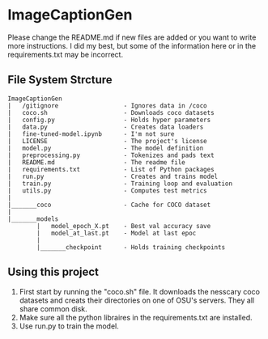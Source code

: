 # ImageCaptionGen
Please change the README.md if new files are added or you want to write more instructions.
I did my best, but some of the information here or in the requirements.txt may be incorrect.

## File System Strcture
```
ImageCaptionGen
|   /gitignore                  - Ignores data in /coco
|   coco.sh                     - Downloads coco datasets
|   config.py                   - Holds hyper parameters
|   data.py                     - Creates data loaders
|   fine-tuned-model.ipynb      - I'm not sure
|   LICENSE                     - The project's license
|   model.py                    - The model definition
|   preprocessing.py            - Tokenizes and pads text
|   README.md                   - The readme file
|   requirements.txt            - List of Python packages
|   run.py                      - Creates and trains model
|   train.py                    - Training loop and evaluation
|   utils.py                    - Computes test metrics
|
|_______coco                    - Cache for COCO dataset
|
|_______models
        |   model_epoch_X.pt    - Best val accuracy save
        |   model_at_last.pt    - Model at last epoc
        |
        |_______checkpoint      - Holds training checkpoints
```

## Using this project
1. First start by running the "coco.sh" file. It downloads the nesscary coco datasets and creats their directories on one of OSU's servers. They all share common disk.
2. Make sure all the python libraires in the requirements.txt are installed.
3. Use run.py to train the model.
